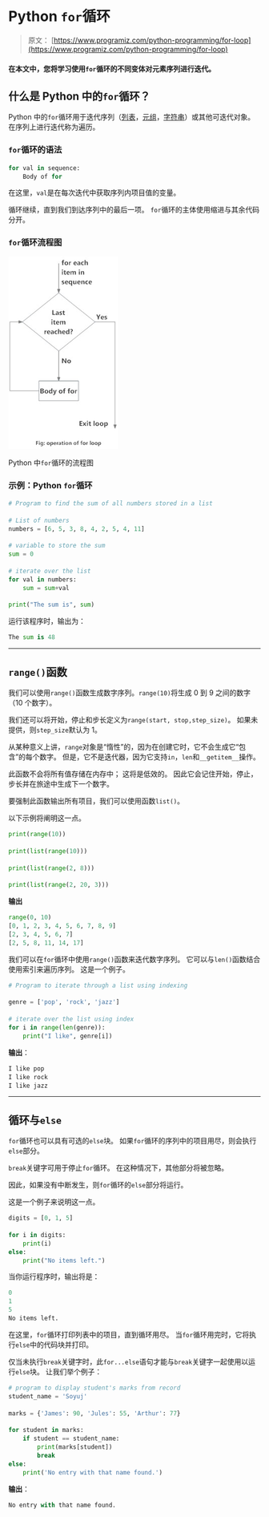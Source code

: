 # Python `for`循环

> 原文： [https://www.programiz.com/python-programming/for-loop](https://www.programiz.com/python-programming/for-loop)

#### 在本文中，您将学习使用`for`循环的不同变体对元素序列进行迭代。

## 什么是 Python 中的`for`循环？

Python 中的`for`循环用于迭代序列（[列表](https://www.programiz.com/python-programming/list)，[元组](https://www.programiz.com/python-programming/tuple)，[字符串](https://www.programiz.com/python-programming/string)）或其他可迭代对象。 在序列上进行迭代称为遍历。

### `for`循环的语法

```py
for val in sequence:
	Body of for
```

在这里，`val`是在每次迭代中获取序列内项目值的变量。

循环继续，直到我们到达序列中的最后一项。 `for`循环的主体使用缩进与其余代码分开。

### `for`循环流程图

![Flowchart of for Loop in Python programming](img/bfd5149358cdcbca75d37d4f1c4a1f3e.png "for Loop Flowchart")

Python 中`for`循环的流程图



### 示例：Python `for`循环

```py
# Program to find the sum of all numbers stored in a list

# List of numbers
numbers = [6, 5, 3, 8, 4, 2, 5, 4, 11]

# variable to store the sum
sum = 0

# iterate over the list
for val in numbers:
	sum = sum+val

print("The sum is", sum) 
```

运行该程序时，输出为：

```py
The sum is 48
```

* * *

## `range()`函数

我们可以使用`range()`函数生成数字序列。`range(10)`将生成 0 到 9 之间的数字（10 个数字）。

我们还可以将开始，停止和步长定义为`range(start, stop,step_size)`。 如果未提供，则`step_size`默认为 1。

从某种意义上讲，`range`对象是“惰性”的，因为在创建它时，它不会生成它“包含”的每个数字。 但是，它不是迭代器，因为它支持`in`，`len`和`__getitem__`操作。

此函数不会将所有值存储在内存中； 这将是低效的。 因此它会记住开始，停止，步长并在旅途中生成下一个数字。

要强制此函数输出所有项目，我们可以使用函数`list()`。

以下示例将阐明这一点。

```py
print(range(10))

print(list(range(10)))

print(list(range(2, 8)))

print(list(range(2, 20, 3)))
```

**输出**

```py
range(0, 10)
[0, 1, 2, 3, 4, 5, 6, 7, 8, 9]
[2, 3, 4, 5, 6, 7]
[2, 5, 8, 11, 14, 17]
```

我们可以在`for`循环中使用`range()`函数来迭代数字序列。 它可以与`len()`函数结合使用索引来遍历序列。 这是一个例子。

```py
# Program to iterate through a list using indexing

genre = ['pop', 'rock', 'jazz']

# iterate over the list using index
for i in range(len(genre)):
	print("I like", genre[i])
```

**输出**：

```py
I like pop
I like rock
​I like jazz
```

* * *

## 循环与`else`

`for`循环也可以具有可选的`else`块。 如果`for`循环的序列中的项目用尽，则会执行`else`部分。

`break`关键字可用于停止`for`循环。 在这种情况下，其他部分将被忽略。

因此，如果没有中断发生，则`for`循环的`else`部分将运行。

这是一个例子来说明这一点。

```py
digits = [0, 1, 5]

for i in digits:
    print(i)
else:
    print("No items left.")
```

当你运行程序时，输出将是：

```py
0
1
5
No items left.
```

在这里，`for`循环打印列表中的项目，直到循环用尽。 当`for`循环用完时，它将执行`else`中的代码块并打印。

仅当未执行`break`关键字时，此`for...else`语句才能与`break`关键字一起使用以运行`else`块。 让我们举个例子：

```py
# program to display student's marks from record
student_name = 'Soyuj'

marks = {'James': 90, 'Jules': 55, 'Arthur': 77}

for student in marks:
    if student == student_name:
        print(marks[student])
        break
else:
    print('No entry with that name found.')
```

**输出**：

```py
No entry with that name found.
```